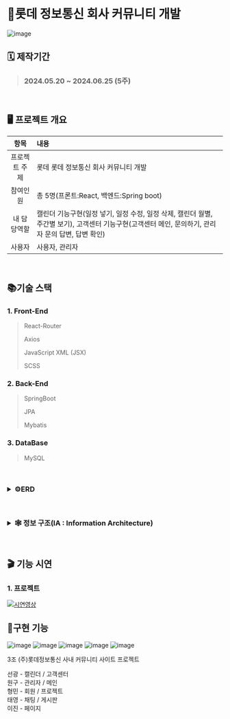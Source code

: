 # 🍊롯데 정보통신 회사 커뮤니티 개발
![image](https://github.com/user-attachments/assets/7592a8e0-f31b-4d0f-b726-f14316c791eb)



## 🗓️ 제작기간
> ### 2024.05.20 ~ 2024.06.25 (5주)  
<br/>

## 🖥 프로젝트 개요
| 항목 | 내용 | 
| :---: | :--- | 
| 프로젝트 주제  | 롯데 롯데 정보통신 회사 커뮤니티 개발  |
| 참여인원  | 총 5명(프론트:React, 백엔드:Spring boot)  |
| 내 담당역할  | 캘린더 기능구현(일정 넣기, 일정 수정, 일정 삭제, 캘린더 월별, 주간별 보기), 고객센터 기능구현(고객센터 메인, 문의하기, 관리자 문의 답변, 답변 확인)  |
| 사용자  |  사용자, 관리자 |
<br/>
  
## 📚기술 스택
### 1. Front-End
> React-Router
> 
> Axios
> 
> JavaScript XML (JSX)
> 
> SCSS  

### 2. Back-End
> SpringBoot
> 
> JPA
> 
> Mybatis  

### 3. DataBase
> MySQL  
<br/>

<h3>
<details>
  <summary>⚙️ERD</summary>
<img src="" alt="ERD" >
</details>
</h3>

<br/>

<h3>
<details>
  <summary>🕸 정보 구조(IA : Information Architecture)</summary>
<img src="" alt="IA" >
</details>
</h3>

<br/>

## 🎬 기능 시연
### 1. 프로젝트
[![시연영상](https://github.com/user-attachments/assets/6e9fbffc-89dd-4862-a9a9-eef583e58464)](https://www.youtube.com/watch?v=eYYFg6AiAhE)


## 🌟구현 기능
![image](https://github.com/user-attachments/assets/17be8305-1158-4a17-968d-96cd8903643f)
![image](https://github.com/user-attachments/assets/95264d43-17b4-4843-99f2-fceb98f47efd)
![image](https://github.com/user-attachments/assets/d1863581-49a5-44cb-8df0-c67a8b81028d)
![image](https://github.com/user-attachments/assets/5c57fe5e-0b94-481d-b98e-f4329dbf4d95)
![image](https://github.com/user-attachments/assets/d7c4b272-9e5e-450d-b790-908bb24a41e5)

3조 (주)롯데정보통신 사내 커뮤니티 사이트 프로젝트

선광 - 캘린더 / 고객센터 <br>
원구 - 관리자 / 메인<br>
형민 - 회원 / 프로젝트<br>
태영 - 채팅 / 게시판<br>
이진 - 페이지<br>
